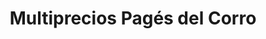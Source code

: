 ---
title: "Multiprecios Pagés del Corro"
url: /sevilla/multiprecios-pages-del-corro/
shop: tienda de variedades
---